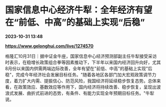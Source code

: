 # 国家信息中心经济牛犁：全年经济有望在“前低、中高”的基础上实现“后稳”

**2023-10-31 13:48**

**https://www.gelonghui.com/live/1274570**

格隆汇10月31日｜据中证金牛座，国家信息中心经济预测部副主任牛犁接受采访时表示，在稳增长政策组合拳等因素推动下，下半年以来国内经济回升向好，尤其8月份以来国内供需两端边际改善，全年有望在"前低、中高"的基础上实现"后稳"，完成今年经济社会发展目标任务。"随着各地区各部门加大宏观政策调节力度，着力扩大内需、提振信心、防范风险，我国经济将延续稳步恢复态势。总体来看，在政策效应、基数效应等作用下，国内经济将持续改善、稳步恢复，呈现出波浪式发展、曲折式前进的态势，有条件、有能力实现全年预期目标任务。"牛犁说。